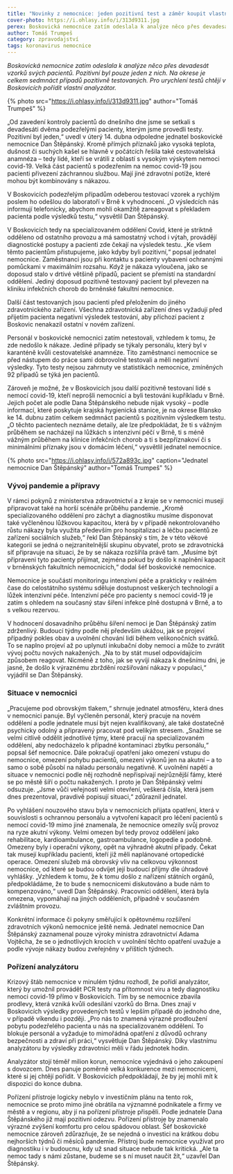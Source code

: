 ```yaml
---
title: "Novinky z nemocnice: jeden pozitivní test a záměr koupit vlastní analyzátor"
cover-photo: https://i.ohlasy.info/i/313d9311.jpg
perex: Boskovická nemocnice zatím odeslala k analýze něco přes devadesát vzorků svých pacientů. Pozitivní byl pouze jeden z nich.
author: Tomáš Trumpeš
category: zpravodajství
tags: koronavirus nemocnice
---
```


*Boskovická nemocnice zatím odeslala k analýze něco přes devadesát vzorků svých pacientů. Pozitivní byl pouze jeden z nich. Na okrese je celkem sedmnáct případů pozitivně testovaných. Pro urychlení testů chtějí v Boskovicích pořídit vlastní analyzátor.*

{% photo src="https://i.ohlasy.info/i/313d9311.jpg" author="Tomáš Trumpeš" %}

„Od zavedení kontroly pacientů do dnešního dne jsme se setkali s devadesáti dvěma podezřelými pacienty, kterým jsme provedli testy. Pozitivní byl jeden,“ uvedl v úterý 14. dubna odpoledne jednatel boskovické nemocnice Dan Štěpánský. Kromě přímých příznaků jako vysoká teplota, dušnost či suchých kašel se hlavně v počátcích řešila také cestovatelská anamnéza – tedy lidé, kteří se vrátili z oblastí s vysokým výskytem nemoci covid-19. Velká část pacientů s podezřením na nemoc covid-19 jsou pacienti přivezení záchrannou službou. Mají jiné zdravotní potíže, které mohou být kombinovány s nákazou.

V Boskovicích podezřelým případům odeberou testovací vzorek a rychlým poslem ho odešlou do laboratoří v Brně k vyhodnocení. „O výsledcích nás informují telefonicky, abychom mohli okamžitě zareagovat s překladem pacienta podle výsledků testu,“ vysvětlil Dan Štěpánský.

V Boskovicích tedy na specializovaném oddělení Covid, které je striktně odděleno od ostatního provozu a má samostatný vchod i výtah, provádějí diagnostické postupy a pacienti zde čekají na výsledek testu. „Ke všem těmto pacientům přistupujeme, jako kdyby byli pozitivní,“ popsal jednatel nemocnice. Zaměstnanci jsou při kontaktu s pacienty vybaveni ochrannými pomůckami v maximálním rozsahu. Když je nákaza vyloučena, jako se doposud stalo v drtivé většině případů, pacient se přemístí na standardní oddělení. Jediný doposud pozitivně testovaný pacient byl převezen na kliniku infekčních chorob do brněnské fakultní nemocnice.

Další část testovaných jsou pacienti před přeložením do jiného zdravotnického zařízení. Všechna zdravotnická zařízení dnes vyžadují před přijetím pacienta negativní výsledek testování, aby příchozí pacient z Boskovic nenakazil ostatní v novém zařízení.

Personál v boskovické nemocnici zatím netestovali, vzhledem k tomu, že zde nedošlo k nákaze. Jediné případy se týkaly personálu, který byl v karanténě kvůli cestovatelské anamnéze. Tito zaměstnanci nemocnice se před nástupem do práce sami dobrovolně testovali a měli negativní výsledky. Tyto testy nejsou zahrnuty ve statistikách nemocnice, zmíněných 92 případů se týká jen pacientů.

Zároveň je možné, že v Boskovicích jsou další pozitivně testovaní lidé s nemocí covid-19, kteří neprošli nemocnicí a byli testováni kupříkladu v Brně. Jejich počet ale podle Dana Štěpánského nebude nijak vysoký – podle informací, které poskytuje krajská hygienická stanice, je na okrese Blansko ke 14. dubnu zatím celkem sedmnáct pacientů s pozitivním výsledkem testu. „O těchto pacientech neznáme detaily, ale lze předpokládat, že ti s vážným průběhem se nacházejí na lůžkách s intenzivní péčí v Brně, ti s méně vážným průběhem na klinice infekčních chorob a ti s bezpříznakoví či s minimálními příznaky jsou v domácím léčení,“ vysvětlil jednatel nemocnice.

{% photo src="https://i.ohlasy.info/i/572a893c.jpg" caption="Jednatel nemocnice Dan Štěpánský" author="Tomáš Trumpeš" %}

### Vývoj pandemie a přípravy

V rámci pokynů z ministerstva zdravotnictví a z kraje se v nemocnici musejí připravovat také na horší scénáře průběhu pandemie. „Kromě specializovaného oddělení pro záchyt a diagnostiku musíme disponovat také vyčleněnou lůžkovou kapacitou, která by v případě nekontrolovaného růstu nákazy byla využita především pro hospitalizaci a léčbu pacientů ze zařízení sociálních služeb,“ řekl Dan Štěpánský s tím, že v této věkové kategorii se jedná o nejzranitelnější skupinu obyvatel, proto se zdravotnická síť připravuje na situaci, že by se nákaza rozšířila právě tam. „Musíme být připraveni tyto pacienty přijímat, zejména pokud by došlo k naplnění kapacit v brněnských fakultních nemocnicích,“ dodal šéf boskovické nemocnice.

Nemocnice je součástí monitoringu intenzivní péče a prakticky v reálném čase do celostátního systému sděluje dostupnost veškerých technologií a lůžek intenzivní péče. Intenzivní péče pro pacienty s nemocí covid-19 je zatím s ohledem na současný stav šíření infekce plně dostupná v Brně, a to s velkou rezervou.

V hodnocení dosavadního průběhu šíření nemoci je Dan Štěpánský zatím zdrženlivý. Budoucí týdny podle něj především ukážou, jak se projeví případný pokles obav a uvolnění chování lidí během velikonočních svátků. To se naplno projeví až po uplynutí inkubační doby nemoci a může to zvrátit vývoj počtu nových nakažených. „Na to by stát musel odpovídajícím způsobem reagovat. Nicméně z toho, jak se vyvíjí nákaza k dnešnímu dni, je jasné, že došlo k výraznému zbrždění rozšiřování nákazy v populaci,“ vyjádřil se Dan Štěpánský.

### Situace v nemocnici

„Pracujeme pod obrovským tlakem,“ shrnuje jednatel atmosféru, která dnes v nemocnici panuje. Byl vyčleněn personál, který pracuje na novém oddělení a podle jednatele musí být nejen kvalifikovaný, ale také dostatečně psychicky odolný a připravený pracovat pod velikým stresem. „Snažíme se velmi citlivě oddělit jednotlivé týmy, které pracují na specializovaném oddělení, aby nedocházelo k případné kontaminaci zbytku personálu,“ popsal šéf nemocnice. Dále pokračují opatření jako omezení vstupu do nemocnice, omezení pohybu pacientů, omezení výkonů jen na akutní – a to samo o sobě působí na náladu personálu negativně. K uvolnění napětí a situace v nemocnici podle něj rozhodně nepřispívají nejrůznější fámy, které se po městě šíří o počtu nakažených. I proto je Dan Štěpánský velmi odsuzuje. „Jsme vůči veřejnosti velmi otevření, veškerá čísla, která jsem dnes prezentoval, pravdivě popisují situaci,“ zdůraznil jednatel.

Po vyhlášení nouzového stavu byla v nemocnicích přijata opatření, která v souvislosti s ochrannou personálu a vytvoření kapacit pro léčení pacientů s nemocí covid-19 mimo jiné znamenala, že nemocnice omezily svůj provoz na ryze akutní výkony. Velmi omezen byl tedy provoz oddělení jako rehabilitace, kardioambulance, gastroambulance, logopedie a podobně. Omezeny byly i operační výkony, opět na výhradně akutní případy. Čekat tak musejí kupříkladu pacienti, kteří již měli naplánované ortopedické operace. Omezení služeb má obrovský vliv na celkovou výkonnost nemocnice, od které se budou odvíjet její budoucí příjmy dle úhradové vyhlášky. „Vzhledem k tomu, že k tomu došlo z nařízení státních orgánů, předpokládáme, že to bude s nemocnicemi diskutováno a bude nám to kompenzováno,“ uvedl Dan Štěpánský. Pracovníci oddělení, která byla omezena, vypomáhají na jiných odděleních, případně v současném zvláštním provozu. 

Konkrétní informace či pokyny směřující k opětovnému rozšíření zdravotních výkonů nemocnice ještě nemá. Jednatel nemocnice Dan Štěpánský zaznamenal pouze výroky ministra zdravotnictví Adama Vojtěcha, že se o jednotlivých krocích v uvolnění těchto opatření uvažuje a podle vývoje nákazy budou zveřejněny v příštích týdnech.

### Pořízení analyzátoru

Krizový štáb nemocnice v minulém týdnu rozhodl, že pořídí analyzátor, který by umožnil provádět PCR testy na přítomnost viru a tedy diagnostiku nemoci covid-19 přímo v Boskovicích. Tím by se nemocnice zbavila prodlevy, která vzniká kvůli odesílání vzorků do Brna. Dnes znají v Boskovicích výsledky provedených testů v lepším případě do jednoho dne, v případě víkendu i později. „Pro nás to znamená výrazné prodloužení pobytu podezřelého pacienta u nás na specializovaném oddělení. To blokuje personál a vyžaduje to mimořádná opatření z důvodů ochrany bezpečnosti a zdraví při práci,“ vysvětluje Dan Štěpánský. Díky vlastnímu analyzátoru by výsledky zdravotníci měli v řádu jednotek hodin.

Analyzátor stojí téměř milion korun, nemocnice vyjednává o jeho zakoupení s dovozcem. Dnes panuje poměrně velká konkurence mezi nemocnicemi, které si jej chtějí pořídit. V Boskovicích předpokládají, že by jej mohli mít k dispozici do konce dubna. 

Pořízení přístroje logicky nebylo v investičním plánu na tento rok, nemocnice se proto mimo jiné obrátila na významné podnikatele a firmy ve městě a v regionu, aby jí na pořízení přístroje přispěli. Podle jednatele Dana Štěpánského již mají pozitivní odezvu. Pořízení přístroje by znamenalo výrazné zvýšení komfortu pro celou spádovou oblast. Šéf boskovické nemocnice zároveň zdůrazňuje, že se nejedná o investici na krátkou dobu nejhorších týdnů či měsíců pandemie. Přístroj bude nemocnice využívat pro diagnostiku i v budoucnu, kdy už snad situace nebude tak kritická. „Ale ta nemoc tady s námi zůstane, budeme se s ní muset naučit žít,“ uzavřel Dan Štěpánský.

